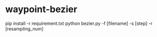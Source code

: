 # waypoint-bezier
pip install -r requirement.txt
python bezier.py -f [filename] -s [step] -r [resampling_num]